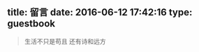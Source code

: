 title: 留言
date: 2016-06-12 17:42:16
type: guestbook
---
<blockquote class="blockquote-center">生活不只是苟且 还有诗和远方</blockquote>
<div class="ds-recent-visitors" data-num-items="28" data-avatar-size="42" id="ds-recent-visitors"></div>
